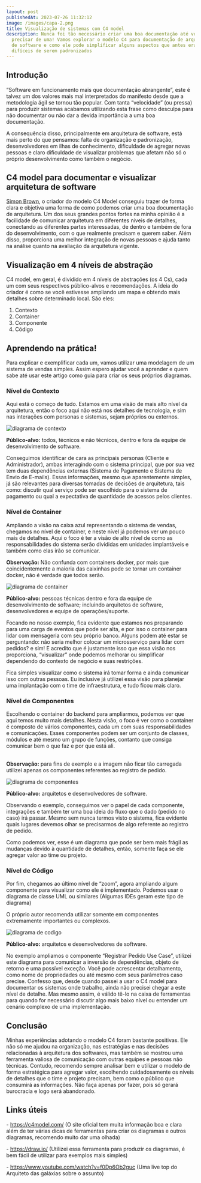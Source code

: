 ```yaml
---
layout: post
publishedAt: 2023-07-26 11:32:12
image: /images/capa-2.png
title: Visualização de sistemas com C4 model
description: Nunca foi tão necessário criar uma boa documentação até você
  precisar de uma! Vamos explorar o modelo C4 para documentação de arquitetura
  de software e como ele pode simplificar alguns aspectos que antes eram
  difíceis de serem padronizados
---
```

## Introdução

“Software em funcionamento mais que documentação abrangente”, este é talvez um dos valores mais mal interpretados do manifesto desde que a metodologia ágil se tornou tão popular. Com tanta “velocidade” (ou pressa) para produzir sistemas acabamos utilizando esta frase como desculpa para não documentar ou não dar a devida importância a uma boa documentação.

A consequência disso, principalmente em arquitetura de software, está mais perto do que pensamos: falta de organização e padronização, desenvolvedores em ilhas de conhecimento, dificuldade de agregar novas pessoas e claro dificuldade de visualizar problemas que afetam não só o próprio desenvolvimento como também o negócio.

## C4 model para documentar e visualizar arquitetura de software

[Simon Brown](https://simonbrown.je/), o criador do modelo C4 Model conseguiu trazer de forma clara e objetiva uma forma de como podemos criar uma boa documentação de arquitetura. Um dos seus grandes pontos fortes na minha opinião é a facilidade de comunicar arquitetura em diferentes níveis de detalhes, conectando as diferentes partes interessadas, de dentro e também de fora do desenvolvimento, com o que realmente precisam e querem saber. Além disso, proporciona uma melhor integração de novas pessoas e ajuda tanto na análise quanto na avaliação da arquitetura vigente.

## Visualização em 4 níveis de abstração

C4 model, em geral, é dividido em 4 níveis de abstrações (os 4 Cs), cada um com seus respectivos público-alvos e recomendações. A ideia do criador é como se você estivesse ampliando um mapa e obtendo mais detalhes sobre determinado local. São eles:

1. Contexto
2. Container
3. Componente
4. Código

## Aprendendo na prática!

Para explicar e exemplificar cada um, vamos utilizar uma modelagem de um sistema de vendas simples. Assim espero ajudar você a aprender e quem sabe até usar este artigo como guia para criar os seus próprios diagramas.

### Nível de Contexto

Aqui está o começo de tudo. Estamos em uma visão de mais alto nível da arquitetura, então o foco aqui não está nos detalhes de tecnologia, e sim nas interações com personas e sistemas, sejam próprios ou externos.

![diagrama de contexto](/images/contexto.png "Diagrama de contexto")

**Público-alvo:** todos, técnicos e não técnicos, dentro e fora da equipe de desenvolvimento de software.

Conseguimos identificar de cara as principais personas (Cliente e Administrador), ambas interagindo com o sistema principal, que por sua vez tem duas dependências externas (Sistema de Pagamento e Sistema de Envio de E-mails). Essas informações, mesmo que aparentemente simples, já são relevantes para diversas tomadas de decisões de arquitetura, tais como: discutir qual serviço pode ser escolhido para o sistema de pagamento ou qual a expectativa de quantidade de acessos pelos clientes.

### Nível de Container

Ampliando a visão na caixa azul representando o sistema de vendas, chegamos no nível de container, e neste nível já podemos ver um pouco mais de detalhes. Aqui o foco é ter a visão de alto nível de como as responsabilidades do sistema serão divididas em unidades implantáveis e também como elas irão se comunicar. 

**Observação:** Não confunda com containers docker, por mais que coincidentemente a maioria das caixinhas pode se tornar um container docker, não é verdade que todos serão.

![diagrama de container](/images/container.png "Diagrama de container")

**Público-alvo:** pessoas técnicas dentro e fora da equipe de desenvolvimento de software; incluindo arquitetos de software, desenvolvedores e equipe de operações/suporte.

Focando no nosso exemplo, fica evidente que estamos nos preparando para uma carga de eventos que pode ser alta, e por isso o container para lidar com mensageria com seu próprio banco. Alguns podem até estar se perguntando: não seria melhor colocar um microsserviço para lidar com pedidos? e sim! E acredito que é justamente isso que essa visão nos proporciona, “visualizar” onde podemos melhorar ou simplificar dependendo do contexto de negócio e suas restrições. 

Fica simples visualizar como o sistema irá tomar forma e ainda comunicar isso com outras pessoas. Eu inclusive já utilizei essa visão para planejar uma implantação com o time de infraestrutura, e tudo ficou mais claro.

### Nível de Componentes

Escolhendo o container do backend para ampliarmos, podemos ver que aqui temos muito mais detalhes. Nesta visão, o foco é ver como o container é composto de vários componentes, cada um com suas responsabilidades e comunicações. Esses componentes podem ser um conjunto de classes, módulos e até mesmo um grupo de funções, contanto que consiga comunicar bem o que faz e por que está ali.

**\
Observação:** para fins de exemplo e a imagem não ficar tão carregada utilizei apenas os componentes referentes ao registro de pedido.

![diagrama de componentes](/images/componente.png "Diagrama de componentes")

**Público-alvo:** arquitetos e desenvolvedores de software.

Observando o exemplo, conseguimos ver o papel de cada componente, integrações e também ter uma boa ideia do fluxo que o dado (pedido no caso) irá passar. Mesmo sem nunca termos visto o sistema, fica evidente quais lugares devemos olhar se precisarmos de algo referente ao registro de pedido.

Como podemos ver, esse é um diagrama que pode ser bem mais frágil as mudanças devido à quantidade de detalhes, então, somente faça se ele agregar valor ao time ou projeto.

### Nível de Código

Por fim, chegamos ao último nível de “zoom”, agora ampliando algum componente para visualizar como ele é implementado. Podemos usar o diagrama de classe UML ou similares (Algumas IDEs geram este tipo de diagrama)

O próprio autor recomenda utilizar somente em componentes extremamente importantes ou complexos.

![diagrama de codigo](/images/codigo.png "Diagrama de codigo")

**Público-alvo:** arquitetos e desenvolvedores de software.

No exemplo ampliamos o componente “Registrar Pedido Use Case”, utilizei este diagrama para comunicar a inversão de dependências, objeto de retorno e uma possível exceção. Você pode acrescentar detalhamento, como nome de propriedades ou até mesmo com seus parâmetros caso precise. Confesso que, desde quando passei a usar o C4 model para documentar os sistemas onde trabalho, ainda não precisei chegar a este nível de detalhe. Mas mesmo assim, é válido tê-lo na caixa de ferramentas para quando for necessário discutir algo mais baixo nível ou entender um cenário complexo de uma implementação.

## Conclusão

Minhas experiências adotando o modelo C4 foram bastante positivas. Ele não só me ajudou na organização, nas estratégias e nas decisões relacionadas à arquitetura dos softwares, mas também se mostrou uma ferramenta valiosa de comunicação com outras equipes e pessoas não técnicas. Contudo, recomendo sempre analisar bem e utilizar o modelo de forma estratégica para agregar valor, escolhendo cuidadosamente os níveis de detalhes que o time e projeto precisam, bem como o público que consumirá as informações. Não faça apenas por fazer, pois só gerará burocracia e logo será abandonado.



## Links úteis

\- <https://c4model.com/> (O site oficial tem muita informação boa e clara além de ter várias dicas de ferramentas para criar os diagramas e outros diagramas, recomendo muito dar uma olhada)

\-﻿ <https://draw.io/> (Utilizei essa ferramenta para produzir os diagramas, é bem fácil de utilizar para exemplos mais simples)

\- <https://www.youtube.com/watch?v=f0Dp6Ob2guc> (Uma live top do Arquiteto das galáxias sobre o assunto)